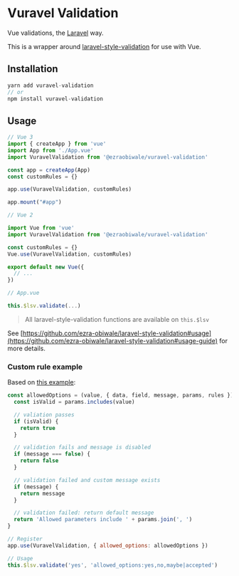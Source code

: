 # Vuravel Validation

Vue validations, the [Laravel](https://laravel.com/docs/9.x/validation#available-validation-rules) way.

This is a wrapper around [laravel-style-validation](https://npmjs.org/@ezraobiwale/laravel-style-validation) for use with Vue.

## Installation

```javascript
yarn add vuravel-validation
// or
npm install vuravel-validation
```

## Usage

```javascript
// Vue 3
import { createApp } from 'vue'
import App from './App.vue'
import VuravelValidation from '@ezraobiwale/vuravel-validation'

const app = createApp(App)
const customRules = {}

app.use(VuravelValidation, customRules)

app.mount("#app")

// Vue 2

import Vue from 'vue'
import VuravelValidation from '@ezraobiwale/vuravel-validation'

const customRules = {}
Vue.use(VuravelValidation, customRules)

export default new Vue({
  // ...
})

// App.vue

this.$lsv.validate(...)

```

> All laravel-style-validation functions are available on `this.$lsv`

See [https://github.com/ezra-obiwale/laravel-style-validation#usage](https://github.com/ezra-obiwale/laravel-style-validation#usage-guide) for more details.

### Custom rule example

Based on [this example](https://github.com/ezra-obiwale/laravel-style-validation#custom-rules):

```javascript
const allowedOptions = (value, { data, field, message, params, rules }) => {
  const isValid = params.includes(value)

  // valiation passes
  if (isValid) {
    return true
  }

  // validation fails and message is disabled
  if (message === false) {
    return false
  }

  // validation failed and custom message exists
  if (message) {
    return message
  }

  // validation failed: return default message
  return 'Allowed parameters include ' + params.join(', ')
}

// Register
app.use(VuravelValidation, { allowed_options: allowedOptions })

// Usage
this.$lsv.validate('yes', 'allowed_options:yes,no,maybe|accepted')

```
